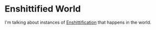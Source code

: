 # Enshittified World

I'm talking about instances of [Enshittification](https://en.wikipedia.org/wiki/Enshittification) that happens in the world.

